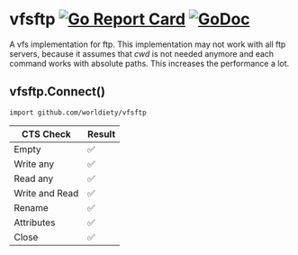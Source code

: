 # vfsftp [![Go Report Card](https://goreportcard.com/badge/github.com/worldiety/vfsftp)](https://goreportcard.com/report/github.com/worldiety/vfsftp) [![GoDoc](https://godoc.org/github.com/worldiety/vfsftp?status.svg)](http://godoc.org/github.com/worldiety/vfsftp)
A vfs implementation for ftp. This implementation may not work with all ftp servers, because it assumes
that *cwd* is not needed anymore and each command works with absolute paths. This increases the performance
a lot.

## vfsftp.Connect()

`import github.com/worldiety/vfsftp`

| CTS Check     | Result        |
| ------------- | ------------- |
| Empty|:white_check_mark: |
| Write any|:white_check_mark: |
| Read any|:white_check_mark: |
| Write and Read|:white_check_mark: |
| Rename|:white_check_mark: |
| Attributes|:white_check_mark: |
| Close|:white_check_mark: |
